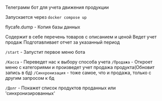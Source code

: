 Телеграмм бот для учета движения продукции

Запускается через `docker compose up`

flycafe.dump - Копия базы данных

Содержит в себе перечень товаров с описанием и ценой
Ведет учет продаж 
Подготавливает отчет за указанный период

`/start` - Запустит первое меню бота

`/Касса` - Переведет нас к выбору способа учета
  `/Продажа` - Откроет меню с категориями и произведет учет продажа продукта(Обновит запись в бд)
  `/Синхронизация` - тоже самое, что и продажа, только с другим запросом к бд

`/Долг` - Покажет список продуктов проданных или 'синхронизированных'
